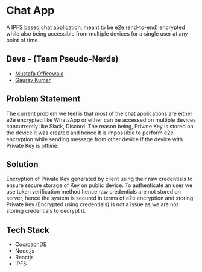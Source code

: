 # Chat App

A IPFS based chat application, meant to be e2e (end-to-end) encrypted while also being accessible from multiple devices for a single user at any point of time.

## Devs - (Team Pseudo-Nerds)

- [Mustafa Officewala](https://github.com/Mustafa2856)
- [Gaurav Kumar](https://github.com/GrayFlash)

## Problem Statement

The current problem we feel is that most of the chat applications are either e2e encrypted like WhatsApp or either can be accessed on multiple devices concurrently like Slack, Discord.
The reason being, Private Key is stored on the device it was created and hence it is impossible to perform e2e encryption while sending message from other device if the device with Private Key is offline.

## Solution

Encryption of Private Key generated by client using their raw credentials to ensure secure storage of Key on public device.
To authenticate an user we use token verification method hence raw credentials are not stored on server, hence the system is secured in terms of e2e encryption and storing Private Key (Encrypted using credentials) is not a issue as we are not storing credentials to decrypt it.

## Tech Stack

- CocroachDB
- Node.js
- Reactjs
- IPFS
